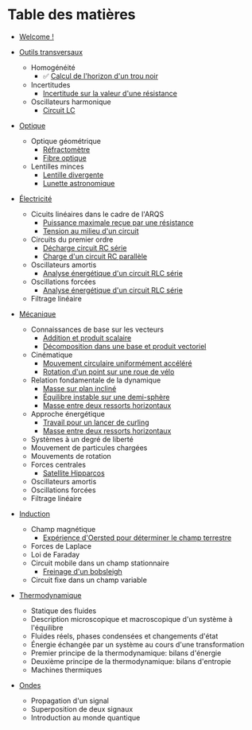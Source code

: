 # Table des matières

* [Welcome !](README.md)

* [Outils transversaux](blocs/outils_transversaux.md)
  * Homogénéité
    * :white_check_mark: [Calcul de l'horizon d'un trou noir](exercices/outils/horizon_trou_noir.md) 
  * Incertitudes
    * [Incertitude sur la valeur d'une résistance](exercices/outils/incertitudes_resistance.md)
  * Oscillateurs harmonique
    * [Circuit LC](exercices/outils/oscillateur_harmonique_LC.md)

* [Optique](blocs/optique.md)
  * Optique géométrique
    * [Réfractomètre](exercices/optique/refractometre.md)
    * [Fibre optique](exercices/optique/fibre_optique.md)
  * Lentilles minces
    * [Lentille divergente](exercices/optique/lentille_divergente.md)
    * [Lunette astronomique](exercices/optique/lunette_astronomique.md)

* [Électricité](blocs/electricite.md)
  * Cicuits linéaires dans le cadre de l'ARQS
    * [Puissance maximale reçue par une résistance](exercices/elec/puissance_maximale.md)
    * [Tension au milieu d'un circuit](exercices/elec/tension_centrale_E1_R1_R2_E2.md)
  * Circuits du premier ordre
    * [Décharge circuit RC série](exercices/elec/decharge_RC_analyse_energetique.md)
    * [Charge d'un circuit RC parallèle](exercices/elec/charge_circuit_RC_parallele.md)
  * Oscillateurs amortis
    * [Analyse énergétique d'un circuit RLC série](exercices/elec/RLC_energie.md)
  * Oscillations forcées
    * [Analyse énergétique d'un circuit RLC série](exercices/elec/RLC_en_RSF.md)
  * Filtrage linéaire

* [Mécanique](blocs/mecanique.md)
  * Connaissances de base sur les vecteurs
    * [Addition et produit scalaire](exercices/meca/addition_et_produit_scalaire.md)
    * [Décomposition dans une base et produit vectoriel](exercices/meca/decomposition_et_produit_vectoriel.md)
  * Cinématique
    * [Mouvement circulaire uniformément accéléré](exercices/meca/mouvement_circulaire_uniformement_accelere.md)
    * [Rotation d'un point sur une roue de vélo](exercices/meca/roue_de_velo.md)
  * Relation fondamentale de la dynamique
    * [Masse sur plan incliné](exercices/meca/plan_incline.md)
    * [Équilibre instable sur une demi-sphère](exercices/meca/igloo.md)
    * [Masse entre deux ressorts horizontaux](exercices/meca/mobile_entre_deux_ressorts_version_force.md) 
  * Approche énergétique
    * [Travail pour un lancer de curling](exercices/meca/curling.md)
    * [Masse entre deux ressorts horizontaux](exercices/meca/mobile_entre_deux_ressorts_version_energie.md) 
  * Systèmes à un degré de liberté
  * Mouvement de particules chargées
  * Mouvements de rotation
  * Forces centrales
    * [Satellite Hipparcos](exercices/meca/hipparcos.md)
  * Oscillateurs amortis
  * Oscillations forcées
  * Filtrage linéaire

* [Induction](blocs/induction.md)
  * Champ magnétique
    * [Expérience d'Oersted pour déterminer le champ terrestre](exercices/induction/oersted.md)
  * Forces de Laplace
  * Loi de Faraday
  * Circuit mobile dans un champ stationnaire
    * [Freinage d'un bobsleigh](exercices/induction/bobsleigh.md)
  * Circuit fixe dans un champ variable

* [Thermodynamique](blocs/thermodynamique.md)
  * Statique des fluides
  * Description microscopique et macroscopique d'un système à l'équilibre
  * Fluides réels, phases condensées et changements d'état
  * Énergie échangée par un système au cours d'une transformation
  * Premier principe de la thermodynamique: bilans d'énergie
  * Deuxième principe de la thermodynamique: bilans d'entropie
  * Machines thermiques

* [Ondes](blocs/ondes.md)
  * Propagation d'un signal
  * Superposition de deux signaux
  * Introduction au monde quantique
